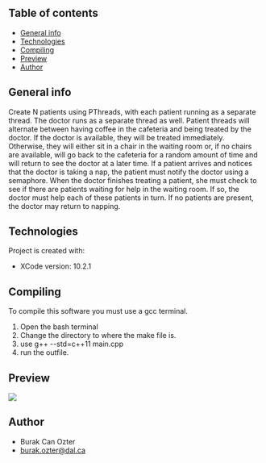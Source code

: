 ## Table of contents
* [General info](#general-info)
* [Technologies](#technologies)
* [Compiling](#compiling)
* [Preview](#preview)
* [Author](#author)

## General info

 Create N patients using PThreads, with each patient running as a separate thread. The doctor runs
 as a separate thread as well. Patient threads will alternate between having coffee in the cafeteria
 and being treated by the doctor. If the doctor is available, they will be treated immediately.
 Otherwise, they will either sit in a chair in the waiting room or, if no chairs are available, will go
 back to the cafeteria for a random amount of time and will return to see the doctor at a later time. If
 a patient arrives and notices that the doctor is taking a nap, the patient must notify the doctor using
 a semaphore. When the doctor finishes treating a patient, she must check to see if there are patients
 waiting for help in the waiting room. If so, the doctor must help each of these patients in turn. If no
 patients are present, the doctor may return to napping.
	
## Technologies
Project is created with:
* XCode version: 10.2.1

## Compiling

To compile this software you must use a gcc terminal.
1. Open the bash terminal
2. Change the directory to where the make file is.
3. use g++ --std=c++11 main.cpp
4. run the outfile.


## Preview

<img src="https://i.imgur.com/K9yHxOC.png">


## Author

* Burak Can Ozter
* burak.ozter@dal.ca
	
